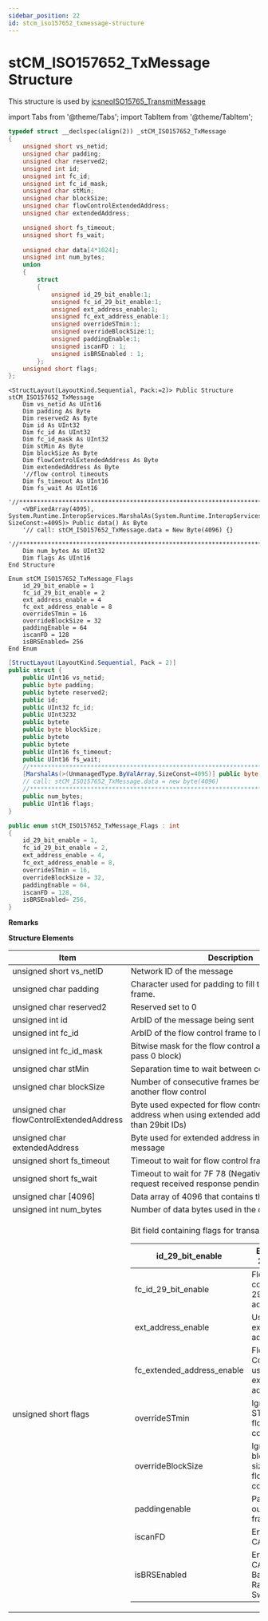 ```yaml
---
sidebar_position: 22
id: stcm_iso157652_txmessage-structure
---
```


# stCM_ISO157652_TxMessage Structure

This structure is used by [icsneoISO15765\_TransmitMessage](../../message-functions-overview-intrepidcs-api/iso15765-message-functions-overview-intrepidcs-api/iso15765\_transmitmessage-method-intrepidcs-api)

import Tabs from '@theme/Tabs';
import TabItem from '@theme/TabItem';

<Tabs>
<TabItem value="cpp" label="C/C++ Declare" default>

```cpp
typedef struct __declspec(align(2)) _stCM_ISO157652_TxMessage
{
    unsigned short vs_netid; 
    unsigned char padding; 
    unsigned char reserved2;
    unsigned int id; 
    unsigned int fc_id; 
    unsigned int fc_id_mask; 
    unsigned char stMin;
    unsigned char blockSize;
    unsigned char flowControlExtendedAddress; 
    unsigned char extendedAddress; 

    unsigned short fs_timeout; 
    unsigned short fs_wait; 
   
    unsigned char data[4*1024]; 
    unsigned int num_bytes;
    union
    { 
        struct
        {
            unsigned id_29_bit_enable:1; 
            unsigned fc_id_29_bit_enable:1; 
            unsigned ext_address_enable:1; 
            unsigned fc_ext_address_enable:1; 
            unsigned overrideSTmin:1;
            unsigned overrideBlockSize:1;
            unsigned paddingEnable:1;
            unsigned iscanFD : 1;
            unsigned isBRSEnabled : 1;        
        };
    unsigned short flags;
};
```
</TabItem>
<TabItem value="vbnet" label="Visual Basic .NET Declare 1">

```vbnet
<StructLayout(LayoutKind.Sequential, Pack:=2)> Public Structure stCM_ISO157652_TxMessage
    Dim vs_netid As UInt16
    Dim padding As Byte
    Dim reserved2 As Byte
    Dim id As UInt32
    Dim fc_id As UInt32
    Dim fc_id_mask As UInt32
    Dim stMin As Byte
    Dim blockSize As Byte
    Dim flowControlExtendedAddress As Byte 
    Dim extendedAddress As Byte
    '//flow control timeouts
    Dim fs_timeout As UInt16
    Dim fs_wait As UInt16
    '//******************************************************************************************************************
    <VBFixedArray(4095), System.Runtime.InteropServices.MarshalAs(System.Runtime.InteropServices.UnmanagedType.ByValArray, SizeConst:=4095)> Public data() As Byte
    '// call: stCM_ISO157652_TxMessage.data = New Byte(4096) {}
    '//******************************************************************************************************************
    Dim num_bytes As UInt32
    Dim flags As UInt16
End Structure
```
</TabItem>
<TabItem value="vbnet1" label="Visual Basic .NET Declare 2">

```vbnet
Enum stCM_ISO157652_TxMessage_Flags
    id_29_bit_enable = 1 
    fc_id_29_bit_enable = 2 
    ext_address_enable = 4 
    fc_ext_address_enable = 8 
    overrideSTmin = 16 
    overrideBlockSize = 32 
    paddingEnable = 64 
    iscanFD = 128 
    isBRSEnabled= 256
End Enum
```
</TabItem>

<TabItem value="c#" label="C# Declare 1">

```csharp
[StructLayout(LayoutKind.Sequential, Pack = 2)]
public struct {
    public UInt16 vs_netid;
    public byte padding;
    public bytete reserved2;
    public id;
    public UInt32 fc_id; 
    public UInt3232
    public bytete
    public byte blockSize;
    public bytete
    public bytete
    public UInt16 fs_timeout;
    public UInt16 fs_wait; 
    //******************************************************************************************************************
    [MarshalAs(>(UnmanagedType.ByValArray,SizeConst=4095)] public byte[] data;
    // call: stCM_ISO157652_TxMessage.data = new byte(4096)
    //******************************************************************************************************************
    public num_bytes;
    public UInt16 flags;
}
```
</TabItem>

<TabItem value="c#1" label="C# Declare 2">

```csharp
public enum stCM_ISO157652_TxMessage_Flags : int
{
    id_29_bit_enable = 1,
    fc_id_29_bit_enable = 2, 
    ext_address_enable = 4, 
    fc_ext_address_enable = 8, 
    overrideSTmin = 16, 
    overrideBlockSize = 32, 
    paddingEnable = 64, 
    iscanFD = 128,
    isBRSEnabled= 256,
}
```
</TabItem>
</Tabs>

**Remarks**

**Structure Elements**

| Item                                     | Description                                                                                                                                                                                                                                                                                                                                                                                                                                                                                                                                                                                                                                                                                                                                                                                                                        |           
| ---------------------------------------- | ---------------------------------------------------------------------------------------------------------------------------------------------------------------------------------------------------------------------------------------------------------------------------------------------------------------------------------------------------------------------------------------------------------------------------------------------------------------------------------------------------------------------------------------------------------------------------------------------------------------------------------------------------------------------------------------------------------------------------------------------------------------------------------------------------------------------------------- | 
| unsigned short vs\_netID                 | Network ID of the message                                                                                                                                                                                                                                                                                                                                                                                                                                                                                                                                                                                                                                                                                                                                                                                                          |           
| unsigned char padding                    | Character used for padding to fill the rest of the last frame.                                                                                                                                                                                                                                                                                                                                                                                                                                                                                                                                                                                                                                                                                                                                                                     |          
| unsigned char reserved2                  | Reserved set to 0                                                                                                                                                                                                                                                                                                                                                                                                                                                                                                                                                                                                                                                                                                                                                                                                                  |           
| unsigned int id                          | ArbID of the message being sent                                                                                                                                                                                                                                                                                                                                                                                                                                                                                                                                                                                                                                                                                                                                                                                                    |          
| unsigned int fc\_id                      | ArbID of the flow control frame to look for                                                                                                                                                                                                                                                                                                                                                                                                                                                                                                                                                                                                                                                                                                                                                                                        |           
| unsigned int fc\_id\_mask                | Bitwise mask for the flow control arbitration ID. (1 pass 0 block)                                                                                                                                                                                                                                                                                                                                                                                                                                                                                                                                                                                                                                                                                                                                                                 |           
| unsigned char stMin                      | Separation time to wait between consecutive frames                                                                                                                                                                                                                                                                                                                                                                                                                                                                                                                                                                                                                                                                                                                                                                                 |           
| unsigned char blockSize                  | Number of consecutive frames before expecting another flow control                                                                                                                                                                                                                                                                                                                                                                                                                                                                                                                                                                                                                                                                                                                                                                 |           
| unsigned char flowControlExtendedAddress | Byte used expected for flow control extended address when using extended addressing (different than 29bit IDs)                                                                                                                                                                                                                                                                                                                                                                                                                                                                                                                                                                                                                                                                                                                     |           
| unsigned char extendedAddress            | Byte used for extended address in transmitted message                                                                                                                                                                                                                                                                                                                                                                                                                                                                                                                                                                                                                                                                                                                                                                              |           
| unsigned short fs\_timeout               | Timeout to wait for flow control frame                                                                                                                                                                                                                                                                                                                                                                                                                                                                                                                                                                                                                                                                                                                                                                                             |           
| unsigned short fs\_wait                  | Timeout to wait for 7F 78 (Negative response of request received response pending                                                                                                                                                                                                                                                                                                                                                                                                                                                                                                                                                                                                                                                                                                                                                  |           
| unsigned char \[4096]                    | Data array of 4096 that contains the data to send                                                                                                                                                                                                                                                                                                                                                                                                                                                                                                                                                                                                                                                                                                                                                                                  |           
| unsigned int num\_bytes                  | Number of data bytes used in the data array                                                                                                                                                                                                                                                                                                                                                                                                                                                                                                                                                                                                                                                                                                                                                                                        |           
| unsigned short flags                     | <p>Bit field containing flags for transaction</p><table><thead><tr><th>id_29_bit_enable</th><th>Enable 29 Bit</th><th>address 1</th></tr></thead><tbody><tr><td>fc_id_29_bit_enable</td><td>Flow control 29 bit address</td><td>2</td></tr><tr><td>ext_address_enable</td><td>Use extended address</td><td>4</td></tr><tr><td>fc_extended_address_enable</td><td>Flow Control use extended address</td><td>8</td></tr><tr><td>overrideSTmin</td><td>Ignore ST Min in flow control</td><td>16</td></tr><tr><td>overrideBlockSize</td><td>Ignore block size in flow control</td><td>32</td></tr><tr><td>paddingenable</td><td>Pad outgoing frames</td><td>64</td></tr><tr><td>iscanFD</td><td>Enables CAN FD</td><td>128</td></tr><tr><td>isBRSEnabled</td><td>Enables CAN FD Baud Rate Switch</td><td>256</td></tr></tbody></table> |           

